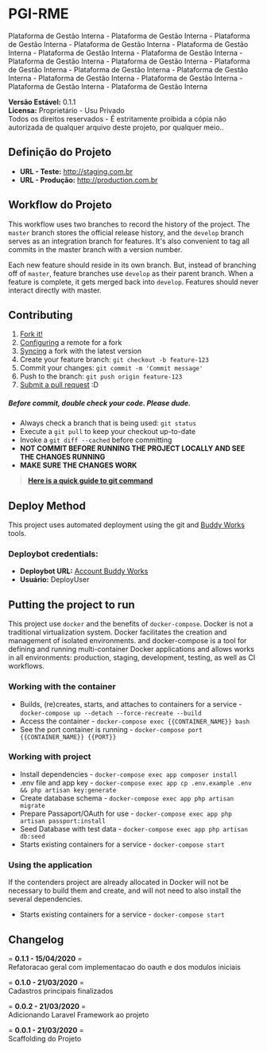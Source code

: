 # **PGI-RME**
Plataforma de Gestão Interna - Plataforma de Gestão Interna - Plataforma de Gestão Interna - Plataforma de Gestão Interna - Plataforma de Gestão Interna - Plataforma de Gestão Interna - Plataforma de Gestão Interna - Plataforma de Gestão Interna - Plataforma de Gestão Interna - Plataforma de Gestão Interna - Plataforma de Gestão Interna - Plataforma de Gestão Interna - Plataforma de Gestão Interna - Plataforma de Gestão Interna - Plataforma de Gestão Interna - Plataforma de Gestão Interna  

**Versão Estável:** 0.1.1  
**Licensa:** Proprietário - Usu Privado  
Todos os direitos reservados - É estritamente proibida a cópia não autorizada de qualquer arquivo deste projeto, por qualquer meio..  

## **Definição do Projeto**
- **URL - Teste:** <http://staging.com.br>
- **URL - Produção:** <http://production.com.br>

## **Workflow do Projeto**
This workflow uses two branches to record the history of the project. The `master` branch stores the official release history, and the `develop` branch serves as an integration branch for features. It's also convenient to tag all commits in the master branch with a version number.

Each new feature should reside in its own branch. But, instead of branching off of `master`, feature branches use `develop` as their parent branch. When a feature is complete, it gets merged back into `develop`. Features should never interact directly with master.

## **Contributing**
1. [Fork it!](https://help.github.com/articles/fork-a-repo/)
2. [Configuring](https://help.github.com/articles/configuring-a-remote-for-a-fork/) a remote for a fork
3. [Syncing](https://help.github.com/articles/syncing-a-fork/) a fork with the latest version
4. Create your feature branch: `git checkout -b feature-123`
5. Commit your changes: `git commit -m 'Commit message'`
6. Push to the branch: `git push origin feature-123`
7. [Submit a pull request](https://help.github.com/articles/using-pull-requests/) :D

##### **Before commit, double check your code. Please dude.**
- Always check a branch that is being used: `git status`
- Execute a `git pull` to keep your checkout up-to-date
- Invoke a `git diff --cached` before committing
- **NOT COMMIT BEFORE RUNNING THE PROJECT LOCALLY AND SEE THE CHANGES RUNNING**
- **MAKE SURE THE CHANGES WORK**

> **[Here is a quick guide to git command](https://gist.github.com/leocomelli/2545add34e4fec21ec16)**

## **Deploy Method**  
This project uses automated deployment using the git and [Buddy Works](https://app.buddy.works) tools.

### Deploybot credentials:
- **Deploybot URL:** [Account Buddy Works](DeployCustomURL)  
- **Usuário:** DeployUser  


## **Putting the project to run**  
This project use `docker` and the benefits of `docker-compose`. Docker is not a traditional virtualization system. Docker facilitates the creation and management of isolated environments. and docker-compose is a tool for defining and running multi-container Docker applications and allows works in all environments: production, staging, development, testing, as well as CI workflows.

### **Working with the container**
- Builds, (re)creates, starts, and attaches to containers for a service - `docker-compose up --detach --force-recreate --build`
- Access the container - `docker-compose exec {{CONTAINER_NAME}} bash`
- See the port container is running - `docker-compose port {{CONTAINER_NAME}} {{PORT}}`

### **Working with project**  
- Install dependencies - `docker-compose exec app composer install`
- .env file and app key - `docker-compose exec app cp .env.example .env && php artisan key:generate`
- Create database schema - `docker-compose exec app php artisan migrate`
- Prepare Passaport/OAuth for use - `docker-compose exec app php artisan passport:install`
- Seed Database with test data - `docker-compose exec app php artisan db:seed`
- Starts existing containers for a service - `docker-compose start`  

### **Using the  application**  
If the contenders project are already allocated in Docker will not be necessary to build them and create, and will not need to also install the several dependencies.  

- Starts existing containers for a service - `docker-compose start`  

## **Changelog**  
= **0.1.1 - 15/04/2020** =  
Refatoracao geral com implementacao do oauth e dos modulos iniciais  

= **0.1.0 - 21/03/2020** =  
Cadastros principais finalizados  

= **0.0.2 - 21/03/2020** =  
Adicionando Laravel Framework ao projeto  

= **0.0.1 - 21/03/2020** =  
Scaffolding do Projeto  